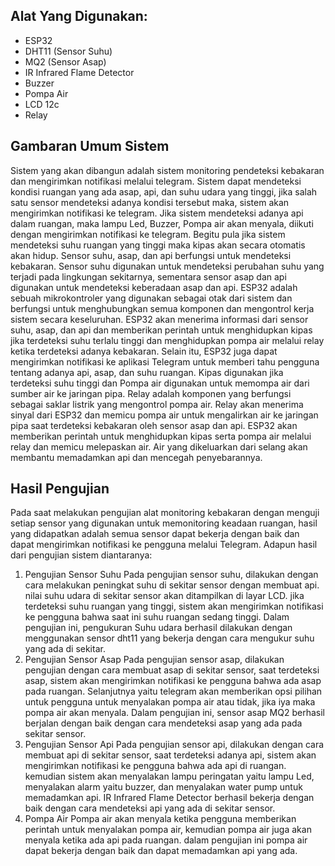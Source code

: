 ## Alat Yang Digunakan:
- ESP32
- DHT11 (Sensor Suhu)
- MQ2 (Sensor Asap)
- IR Infrared Flame Detector
- Buzzer
- Pompa Air
- LCD 12c
- Relay

## Gambaran Umum Sistem
Sistem yang akan dibangun adalah sistem monitoring pendeteksi kebakaran dan mengirimkan notifikasi melalui telegram. Sistem dapat mendeteksi kondisi ruangan yang ada asap, api, dan suhu udara yang tinggi, jika salah satu sensor mendeteksi adanya kondisi tersebut maka, sistem akan mengirimkan notifikasi ke telegram. Jika sistem mendeteksi adanya api dalam ruangan, maka lampu Led, Buzzer, Pompa air akan menyala, diikuti dengan mengirimkan notifikasi ke telegram. Begitu pula jika sistem mendeteksi suhu ruangan yang tinggi maka kipas akan secara otomatis akan hidup.
Sensor suhu, asap, dan api berfungsi untuk mendeteksi kebakaran. Sensor suhu digunakan untuk mendeteksi perubahan suhu yang terjadi pada lingkungan sekitarnya, sementara sensor asap dan api digunakan untuk mendeteksi keberadaan asap dan api. ESP32 adalah sebuah mikrokontroler yang digunakan sebagai otak dari sistem dan berfungsi untuk menghubungkan semua komponen dan mengontrol kerja sistem secara keseluruhan. ESP32 akan menerima informasi dari sensor suhu, asap, dan api dan memberikan perintah untuk menghidupkan kipas jika terdeteksi suhu terlalu tinggi dan menghidupkan pompa air melalui relay ketika terdeteksi adanya kebakaran. Selain itu, ESP32 juga dapat mengirimkan notifikasi ke aplikasi Telegram untuk memberi tahu pengguna tentang adanya api, asap, dan suhu ruangan. Kipas digunakan jika terdeteksi suhu tinggi dan Pompa air digunakan untuk memompa air dari sumber air ke jaringan pipa. Relay adalah komponen yang berfungsi sebagai saklar listrik yang mengontrol pompa air. Relay akan menerima sinyal dari ESP32 dan memicu pompa air untuk mengalirkan air ke jaringan pipa saat terdeteksi kebakaran oleh sensor asap dan api. ESP32 akan memberikan perintah untuk menghidupkan kipas serta pompa air melalui relay dan memicu melepaskan air. Air yang dikeluarkan dari selang akan membantu memadamkan api dan mencegah penyebarannya.

## Hasil Pengujian
Pada saat melakukan pengujian alat monitoring kebakaran dengan menguji setiap sensor yang digunakan untuk memonitoring keadaan ruangan, hasil yang didapatkan adalah semua sensor dapat bekerja dengan baik dan dapat mengirimkan notifikasi ke pengguna melalui Telegram. Adapun hasil dari pengujian sistem diantaranya:
1. Pengujian Sensor Suhu
Pada pengujian sensor suhu, dilakukan dengan cara melakukan peningkat suhu di sekitar sensor dengan membuat api. nilai suhu udara di sekitar sensor akan ditampilkan di layar LCD. jika terdeteksi suhu ruangan yang tinggi, sistem akan mengirimkan notifikasi ke pengguna bahwa saat ini suhu ruangan sedang tinggi. Dalam pengujian ini, pengukuran Suhu udara berhasil dilakukan dengan menggunakan sensor dht11 yang bekerja dengan cara mengukur suhu yang ada di sekitar.
2. Pengujian Sensor Asap
Pada pengujian sensor asap, dilakukan pengujian dengan cara membuat asap di sekitar sensor, saat terdeteksi asap, sistem akan mengirimkan notifikasi ke pengguna bahwa ada asap pada ruangan. Selanjutnya yaitu telegram akan memberikan opsi pilihan untuk pengguna untuk menyalakan pompa air atau tidak, jika iya maka pompa air akan menyala. Dalam pengujian ini, sensor asap MQ2 berhasil berjalan dengan baik dengan cara mendeteksi asap yang ada pada sekitar sensor.
3. Pengujian Sensor Api
Pada pengujian sensor api, dilakukan dengan cara membuat api di sekitar sensor, saat terdeteksi adanya api, sistem akan mengirimkan notifikasi ke pengguna bahwa ada api di ruangan. kemudian sistem akan menyalakan lampu peringatan yaitu lampu Led, menyalakan alarm yaitu buzzer, dan menyalakan water pump untuk memadamkan api. IR Infrared Flame Detector berhasil bekerja dengan baik dengan cara mendeteksi api yang ada di sekitar sensor.
4. Pompa Air
Pompa air akan menyala ketika pengguna memberikan perintah untuk menyalakan pompa air, kemudian pompa air juga akan menyala ketika ada api pada ruangan. dalam pengujian ini pompa air dapat bekerja dengan baik dan dapat memadamkan api yang ada.
